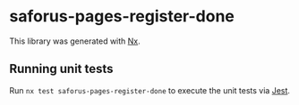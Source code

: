 # saforus-pages-register-done

This library was generated with [Nx](https://nx.dev).

## Running unit tests

Run `nx test saforus-pages-register-done` to execute the unit tests via [Jest](https://jestjs.io).
